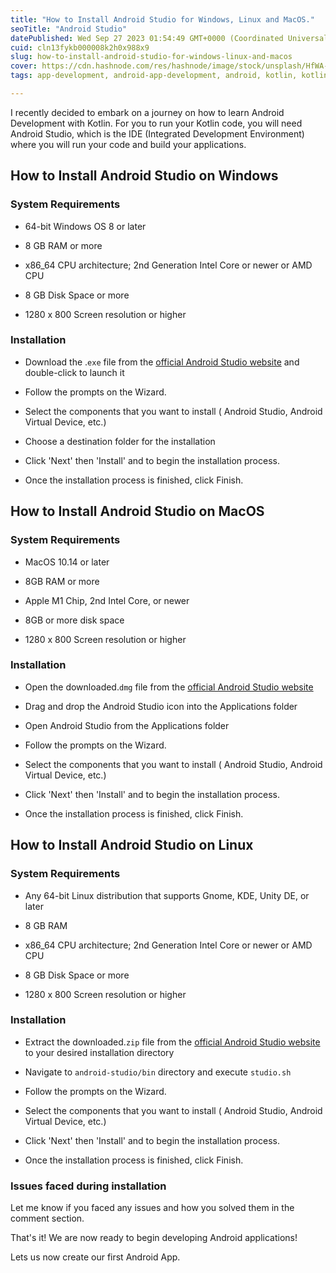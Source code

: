 ```yaml
---
title: "How to Install Android Studio for Windows, Linux and MacOS."
seoTitle: "Android Studio"
datePublished: Wed Sep 27 2023 01:54:49 GMT+0000 (Coordinated Universal Time)
cuid: cln13fykb000008k2h0x988x9
slug: how-to-install-android-studio-for-windows-linux-and-macos
cover: https://cdn.hashnode.com/res/hashnode/image/stock/unsplash/HfWA-Axq6Ek/upload/f5e3e1a211d5b7ac650a6de26b098f23.jpeg
tags: app-development, android-app-development, android, kotlin, kotlin-beginner

---
```


I recently decided to embark on a journey on how to learn Android Development with Kotlin. For you to run your Kotlin code, you will need Android Studio, which is the IDE (Integrated Development Environment) where you will run your code and build your applications.

## How to Install Android Studio on Windows

### System Requirements

* 64-bit Windows OS 8 or later
    
* 8 GB RAM or more
    
* x86\_64 CPU architecture; 2nd Generation Intel Core or newer or AMD CPU
    
* 8 GB Disk Space or more
    
* 1280 x 800 Screen resolution or higher
    

### Installation

* Download the .`exe` file from the [official Android Studio website](https://developer.android.com/studio/install) and double-click to launch it
    
* Follow the prompts on the Wizard.
    
* Select the components that you want to install ( Android Studio, Android Virtual Device, etc.)
    
* Choose a destination folder for the installation
    
* Click 'Next' then 'Install' and to begin the installation process.
    
* Once the installation process is finished, click Finish.
    

## How to Install Android Studio on MacOS

### System Requirements

* MacOS 10.14 or later
    
* 8GB RAM or more
    
* Apple M1 Chip, 2nd Intel Core, or newer
    
* 8GB or more disk space
    
* 1280 x 800 Screen resolution or higher
    

### Installation

* Open the downloaded.`dmg` file from the [official Android Studio website](https://developer.android.com/studio/install)
    
* Drag and drop the Android Studio icon into the Applications folder
    
* Open Android Studio from the Applications folder
    
* Follow the prompts on the Wizard.
    
* Select the components that you want to install ( Android Studio, Android Virtual Device, etc.)
    
* Click 'Next' then 'Install' and to begin the installation process.
    
* Once the installation process is finished, click Finish.
    

## How to Install Android Studio on Linux

### System Requirements

* Any 64-bit Linux distribution that supports Gnome, KDE, Unity DE, or later
    
* 8 GB RAM
    
* x86\_64 CPU architecture; 2nd Generation Intel Core or newer or AMD CPU
    
* 8 GB Disk Space or more
    
* 1280 x 800 Screen resolution or higher
    

### Installation

* Extract the downloaded.`zip` file from the [official Android Studio website](https://developer.android.com/studio/install) to your desired installation directory
    
* Navigate to `android-studio/bin` directory and execute `studio.sh`
    
* Follow the prompts on the Wizard.
    
* Select the components that you want to install ( Android Studio, Android Virtual Device, etc.)
    
* Click 'Next' then 'Install' and to begin the installation process.
    
* Once the installation process is finished, click Finish.
    

### Issues faced during installation

Let me know if you faced any issues and how you solved them in the comment section.

That's it! We are now ready to begin developing Android applications!

Lets us now create our first Android App.